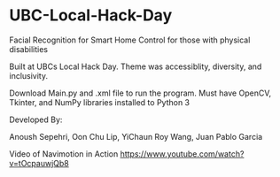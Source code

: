 # UBC-Local-Hack-Day
Facial Recognition for Smart Home Control for those with physical disabilities

Built at UBCs Local Hack Day. Theme was accessiblity, diversity, and inclusivity. 

Download Main.py and .xml file to run the program. Must have OpenCV, Tkinter, and NumPy libraries installed to Python 3

Developed By:

Anoush Sepehri, 
Oon Chu Lip, 
YiChaun Roy Wang, 
Juan Pablo Garcia


Video of Navimotion in Action
https://www.youtube.com/watch?v=tOcpauwjQb8
